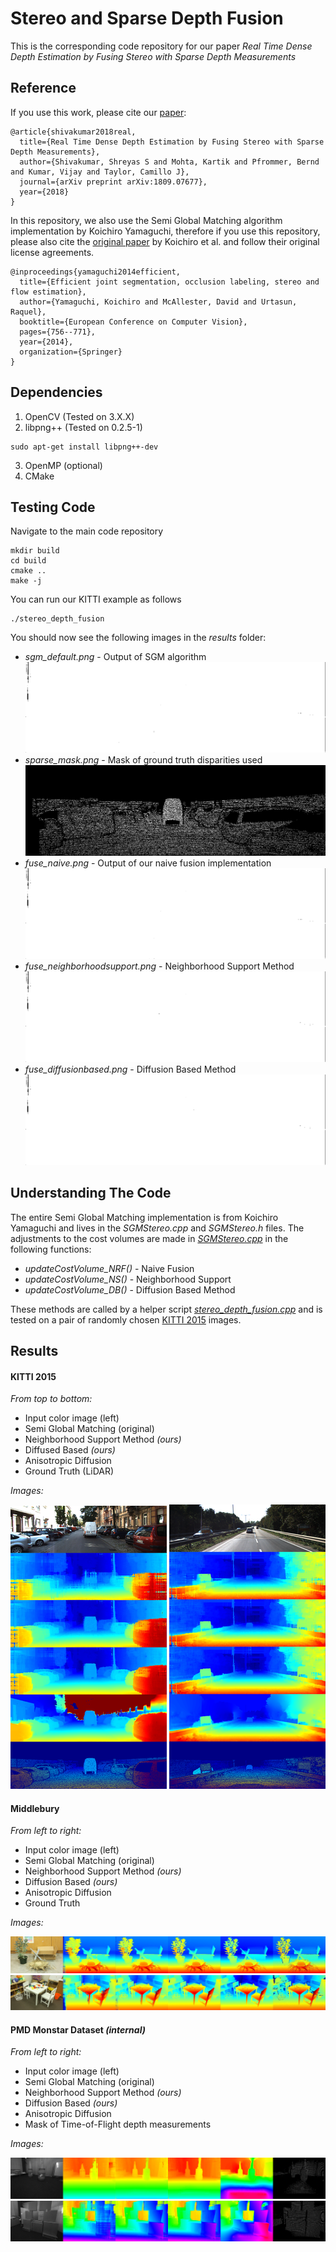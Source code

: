 # Stereo and Sparse Depth Fusion

This is the corresponding code repository for our paper *Real Time Dense Depth
Estimation by Fusing Stereo with Sparse Depth Measurements*

## Reference

If you use this work, please cite our
[paper](https://arxiv.org/pdf/1809.07677.pdf):

```
@article{shivakumar2018real,
  title={Real Time Dense Depth Estimation by Fusing Stereo with Sparse Depth Measurements},
  author={Shivakumar, Shreyas S and Mohta, Kartik and Pfrommer, Bernd and Kumar, Vijay and Taylor, Camillo J},
  journal={arXiv preprint arXiv:1809.07677},
  year={2018}
}
```

In this repository, we also use the Semi Global Matching algorithm implementation by Koichiro Yamaguchi, therefore if you use this repository, please also cite the [original paper](http://ttic.uchicago.edu/~dmcallester/SPS/index.html) by Koichiro et al. and follow their original license agreements.
```
@inproceedings{yamaguchi2014efficient,
  title={Efficient joint segmentation, occlusion labeling, stereo and flow estimation},
  author={Yamaguchi, Koichiro and McAllester, David and Urtasun, Raquel},
  booktitle={European Conference on Computer Vision},
  pages={756--771},
  year={2014},
  organization={Springer}
}
```

## Dependencies

1. OpenCV (Tested on 3.X.X)
2. libpng++ (Tested on 0.2.5-1)
```
sudo apt-get install libpng++-dev
```
3. OpenMP (optional)
4. CMake


## Testing Code

Navigate to the main code repository
```
mkdir build
cd build
cmake ..
make -j
```

You can run our KITTI example as follows
```
./stereo_depth_fusion
```

You should now see the following images in the *results* folder:
* *sgm_default.png* - Output of SGM algorithm
![sgm](/results/sgm_default.png)
* *sparse_mask.png* - Mask of ground truth disparities used
![sparsemask](/results/sparse_mask.png)
* *fuse_naive.png* - Output of our naive fusion implementation
![naive](/results/fuse_naive.png)
* *fuse_neighborhoodsupport.png* - Neighborhood Support Method
![neighborhood](/results/fuse_neighborhoodsupport.png)
* *fuse_diffusionbased.png* - Diffusion Based Method
![diffusion](/results/fuse_diffusionbased.png)


## Understanding The Code

The entire Semi Global Matching implementation is from Koichiro Yamaguchi and
lives in the *SGMStereo.cpp* and *SGMStereo.h* files. The adjustments to the
cost volumes are made in *[SGMStereo.cpp](SGMStereo.cpp)* in the following functions:
* *updateCostVolume_NRF()* - Naive Fusion
* *updateCostVolume_NS()*  - Neighborhood Support
* *updateCostVolume_DB()*  - Diffusion Based Method

These methods are called by a helper script
*[stereo_depth_fusion.cpp](stereo_depth_fusion.cpp)* and is tested on a pair of
randomly chosen [KITTI
2015](http://www.cvlibs.net/datasets/kitti/eval_scene_flow.php?benchmark=stereo) images.

## Results

#### KITTI 2015
*From top to bottom:*
* Input color image (left)
* Semi Global Matching (original)
* Neighborhood Support Method *(ours)*
* Diffused Based *(ours)*
* Anisotropic Diffusion
* Ground Truth (LiDAR)

*Images:*

![](/imgs/kitti_1.png) ![](/imgs/kitti_2.png)

#### Middlebury
*From left to right:*
* Input color image (left)
* Semi Global Matching (original)
* Neighborhood Support Method *(ours)*
* Diffusion Based *(ours)*
* Anisotropic Diffusion
* Ground Truth

*Images:*

![](/imgs/mb_1.png) ![](/imgs/mb_2.png)

#### PMD Monstar Dataset *(internal)*
*From left to right:*
* Input color image (left)
* Semi Global Matching (original)
* Neighborhood Support Method *(ours)*
* Diffusion Based *(ours)*
* Anisotropic Diffusion
* Mask of Time-of-Flight depth measurements

*Images:*

![](/imgs/mon_1.png) ![](/imgs/mon_2.png)

